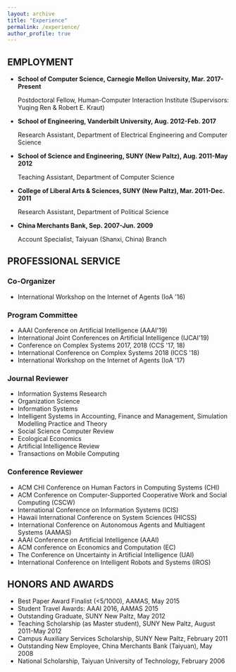 ```yaml
---
layout: archive
title: "Experience"
permalink: /experience/
author_profile: true
---
```


## EMPLOYMENT
* **School of Computer Science, Carnegie Mellon University, Mar. 2017-Present**

  Postdoctoral Fellow, Human-Computer Interaction Institute (Supervisors: Yuqing Ren & Robert E. Kraut)

* **School of Engineering, Vanderbilt University, Aug. 2012-Feb. 2017**

  Research Assistant, Department of Electrical Engineering and Computer Science

* **School of Science and Engineering, SUNY (New Paltz), Aug. 2011-May 2012**

  Teaching Assistant, Department of Computer Science    

* **College of Liberal Arts & Sciences, SUNY (New Paltz), Mar. 2011-Dec. 2011**

  Research Assistant, Department of Political Science    

* **China Merchants Bank, Sep. 2007-Jun. 2009**

  Account Specialist, Taiyuan (Shanxi, China) Branch    


## PROFESSIONAL SERVICE
### Co-Organizer
* International Workshop on the Internet of Agents (IoA '16)

### Program Committee
* AAAI Conference on Artificial Intelligence (AAAI'19)
* International Joint Conferences on Artificial Intelligence (IJCAI'19)
* Conference on Complex Systems 2017, 2018 (CCS '17, 18)
* International Conference on Complex Systems 2018 (ICCS '18)
* International Workshop on the Internet of Agents (IoA '17)

### Journal Reviewer
* Information Systems Research
* Organization Science
* Information Systems
* Intelligent Systems in Accounting, Finance and Management, Simulation Modelling Practice and Theory
* Social Science Computer Review
* Ecological Economics
* Artificial Intelligence Review
* Transactions on Mobile Computing

### Conference Reviewer    
* ACM CHI Conference on Human Factors in Computing Systems (CHI)
* ACM Conference on Computer-Supported Cooperative Work and Social Computing (CSCW)
* International Conference on Information Systems (ICIS)                   
* Hawaii International Conference on System Sciences (HICSS)
* International Conference on Autonomous Agents and Multiagent Systems (AAMAS)
* AAAI Conference on Artificial Intelligence (AAAI)
* ACM conference on Economics and Computation (EC)
* The Conference on Uncertainty in Artificial Intelligence (UAI)
* International Conference on Intelligent Robots and Systems (IROS)

## HONORS AND AWARDS
* Best Paper Award Finalist (<5/1000), AAMAS, May 2015
* Student Travel Awards: AAAI 2016, AAMAS 2015
* Outstanding Graduate, SUNY New Paltz, May 2012
* Teaching Scholarship (as Master student), SUNY New Paltz, August 2011-May 2012
* Campus Auxiliary Services Scholarship, SUNY New Paltz, February 2011
* Outstanding New Employee, China Merchants Bank (Taiyuan), May 2008
* National Scholarship, Taiyuan University of Technology, February 2006



